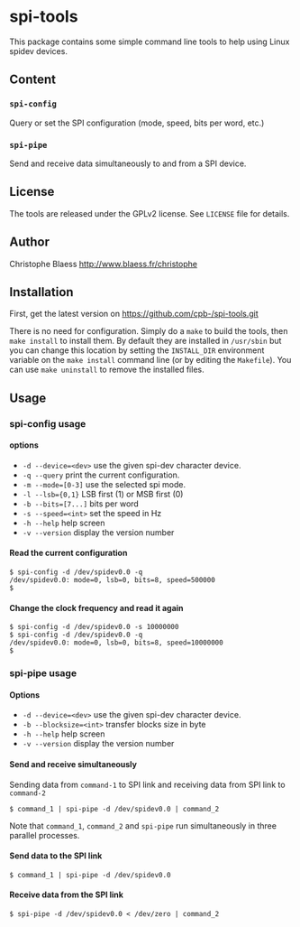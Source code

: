 spi-tools
=========

This package contains some simple command line tools to help using Linux spidev devices.

Content
-------

### `spi-config`
Query or set the SPI configuration (mode, speed, bits per word, etc.)

### `spi-pipe`
Send and receive data simultaneously to and from a SPI device.

License
-------
The tools are released under the GPLv2 license. See `LICENSE` file for details.

Author
------
Christophe Blaess
http://www.blaess.fr/christophe

Installation
------------
First, get the latest version on https://github.com/cpb-/spi-tools.git

There is no need for configuration. Simply do a `make` to build the tools, then `make install` to install them. By default they are installed in `/usr/sbin` but you can change this location by setting the `INSTALL_DIR` environment variable on the `make install` command line (or by editing the `Makefile`). You can use `make uninstall` to remove the installed files.

Usage
-----
### spi-config usage
#### options
* `-d --device=<dev>`  use the given spi-dev character device.
* `-q --query`         print the current configuration.
* `-m --mode=[0-3]`    use the selected spi mode.
* `-l --lsb={0,1}`     LSB first (1) or MSB first (0)
* `-b --bits=[7...]`   bits per word
* `-s --speed=<int>`   set the speed in Hz
* `-h --help`          help screen
* `-v --version`         display the version number

#### Read the current configuration

```
$ spi-config -d /dev/spidev0.0 -q
/dev/spidev0.0: mode=0, lsb=0, bits=8, speed=500000
$
```

#### Change the clock frequency and read it again

```
$ spi-config -d /dev/spidev0.0 -s 10000000
$ spi-config -d /dev/spidev0.0 -q
/dev/spidev0.0: mode=0, lsb=0, bits=8, speed=10000000
$
```

### spi-pipe usage
#### Options
* `-d --device=<dev>`    use the given spi-dev character device.
* `-b --blocksize=<int>` transfer blocks size in byte
* `-h --help`            help screen
* `-v --version`         display the version number

#### Send and receive simultaneously
Sending data from `command-1` to SPI link and receiving data from SPI link to `command-2`

```
$ command_1 | spi-pipe -d /dev/spidev0.0 | command_2
```

Note that `command_1`, `command_2` and `spi-pipe` run simultaneously in three parallel processes.

#### Send data to the SPI link

```
$ command_1 | spi-pipe -d /dev/spidev0.0
```

#### Receive data from the SPI link

```
$ spi-pipe -d /dev/spidev0.0 < /dev/zero | command_2
```

